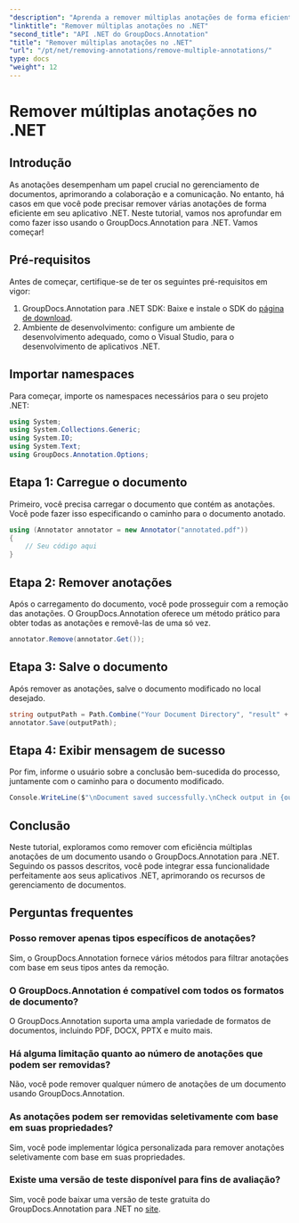 ```yaml
---
"description": "Aprenda a remover múltiplas anotações de forma eficiente no .NET usando GroupDocs.Annotation. Siga nosso tutorial passo a passo para uma integração perfeita com seus aplicativos."
"linktitle": "Remover múltiplas anotações no .NET"
"second_title": "API .NET do GroupDocs.Annotation"
"title": "Remover múltiplas anotações no .NET"
"url": "/pt/net/removing-annotations/remove-multiple-annotations/"
type: docs
"weight": 12
---
```


# Remover múltiplas anotações no .NET

## Introdução
As anotações desempenham um papel crucial no gerenciamento de documentos, aprimorando a colaboração e a comunicação. No entanto, há casos em que você pode precisar remover várias anotações de forma eficiente em seu aplicativo .NET. Neste tutorial, vamos nos aprofundar em como fazer isso usando o GroupDocs.Annotation para .NET. Vamos começar!
## Pré-requisitos
Antes de começar, certifique-se de ter os seguintes pré-requisitos em vigor:
1. GroupDocs.Annotation para .NET SDK: Baixe e instale o SDK do [página de download](https://releases.groupdocs.com/annotation/net/).
2. Ambiente de desenvolvimento: configure um ambiente de desenvolvimento adequado, como o Visual Studio, para o desenvolvimento de aplicativos .NET.

## Importar namespaces
Para começar, importe os namespaces necessários para o seu projeto .NET:
```csharp
using System;
using System.Collections.Generic;
using System.IO;
using System.Text;
using GroupDocs.Annotation.Options;
```
## Etapa 1: Carregue o documento
Primeiro, você precisa carregar o documento que contém as anotações. Você pode fazer isso especificando o caminho para o documento anotado.
```csharp
using (Annotator annotator = new Annotator("annotated.pdf"))
{
    // Seu código aqui
}
```
## Etapa 2: Remover anotações
Após o carregamento do documento, você pode prosseguir com a remoção das anotações. O GroupDocs.Annotation oferece um método prático para obter todas as anotações e removê-las de uma só vez.
```csharp
annotator.Remove(annotator.Get());
```
## Etapa 3: Salve o documento
Após remover as anotações, salve o documento modificado no local desejado.
```csharp
string outputPath = Path.Combine("Your Document Directory", "result" + Path.GetExtension("input.pdf"));
annotator.Save(outputPath);
```
## Etapa 4: Exibir mensagem de sucesso
Por fim, informe o usuário sobre a conclusão bem-sucedida do processo, juntamente com o caminho para o documento modificado.
```csharp
Console.WriteLine($"\nDocument saved successfully.\nCheck output in {outputPath}.");
```

## Conclusão
Neste tutorial, exploramos como remover com eficiência múltiplas anotações de um documento usando o GroupDocs.Annotation para .NET. Seguindo os passos descritos, você pode integrar essa funcionalidade perfeitamente aos seus aplicativos .NET, aprimorando os recursos de gerenciamento de documentos.
## Perguntas frequentes
### Posso remover apenas tipos específicos de anotações?
Sim, o GroupDocs.Annotation fornece vários métodos para filtrar anotações com base em seus tipos antes da remoção.
### O GroupDocs.Annotation é compatível com todos os formatos de documento?
O GroupDocs.Annotation suporta uma ampla variedade de formatos de documentos, incluindo PDF, DOCX, PPTX e muito mais.
### Há alguma limitação quanto ao número de anotações que podem ser removidas?
Não, você pode remover qualquer número de anotações de um documento usando GroupDocs.Annotation.
### As anotações podem ser removidas seletivamente com base em suas propriedades?
Sim, você pode implementar lógica personalizada para remover anotações seletivamente com base em suas propriedades.
### Existe uma versão de teste disponível para fins de avaliação?
Sim, você pode baixar uma versão de teste gratuita do GroupDocs.Annotation para .NET no [site](https://releases.groupdocs.com/annotation/net/).